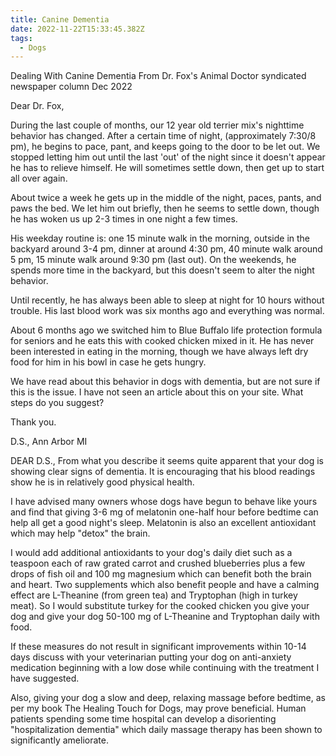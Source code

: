 ```yaml
---
title: Canine Dementia
date: 2022-11-22T15:33:45.382Z
tags:
  - Dogs
---
```


Dealing With Canine Dementia
From Dr. Fox's Animal Doctor syndicated newspaper column Dec 2022

Dear Dr. Fox,

During the last couple of months, our 12 year old terrier mix's nighttime behavior has changed.  After a certain time of night, (approximately 7:30/8 pm), he begins to pace, pant, and keeps going to the door to be let out.  We stopped letting him out until the last 'out' of the night since it doesn't appear he has to relieve himself. He will sometimes settle down, then get up to start all over again.

About twice a week he gets up in the middle of the night, paces, pants, and paws the bed. We let him out briefly, then he seems to settle down, though he has woken us up 2-3 times in one night a few times.

His weekday routine is: one 15 minute walk in the morning, outside in the backyard around 3-4 pm, dinner at around 4:30 pm, 40 minute walk around 5 pm, 15 minute walk around 9:30 pm (last out). On the weekends, he spends more time in the backyard, but this doesn't seem to alter the night behavior.

Until recently, he has always been able to sleep at night for 10 hours without trouble.  His last blood work was six months ago and everything was normal.

About 6 months ago we switched him to Blue Buffalo life protection formula for seniors and he eats this with cooked chicken mixed in it.  He has never been interested in eating in the morning, though we have always left dry food for him in his bowl in case he gets hungry.

We have read about this behavior in dogs with dementia, but are not sure if this is the issue.  I have not seen an article about this on your site.  What steps do you suggest?

Thank you.

D.S., Ann Arbor MI

DEAR D.S., From what you describe it seems quite apparent that your dog is showing clear signs of dementia. It is encouraging that his blood readings show he is in relatively good physical health.

 I have advised many owners whose dogs have begun to behave like yours and find that giving 3-6 mg of melatonin one-half hour before bedtime can help all get a good night's sleep. Melatonin is also an excellent antioxidant which may help "detox" the brain. 

I would add additional antioxidants to your dog's daily diet such as a teaspoon each of raw grated carrot and crushed blueberries plus a few drops of fish oil and 100 mg magnesium which can benefit both the brain and heart.
Two supplements which also benefit people and have a calming effect are L-Theanine (from green tea) and Tryptophan (high in turkey meat). So I would substitute turkey for the cooked chicken you give your dog and give your dog 50-100 mg of L-Theanine and Tryptophan daily with food.


If these measures do not result in significant improvements within 10-14 days discuss with your veterinarian putting your dog on anti-anxiety medication beginning with a low dose while continuing with the treatment I have suggested.

 Also, giving your dog a slow and deep, relaxing massage before bedtime, as per my book The Healing Touch for Dogs, may prove beneficial. Human patients spending some time hospital can develop a disorienting "hospitalization dementia" which daily massage therapy has been shown to significantly ameliorate.



